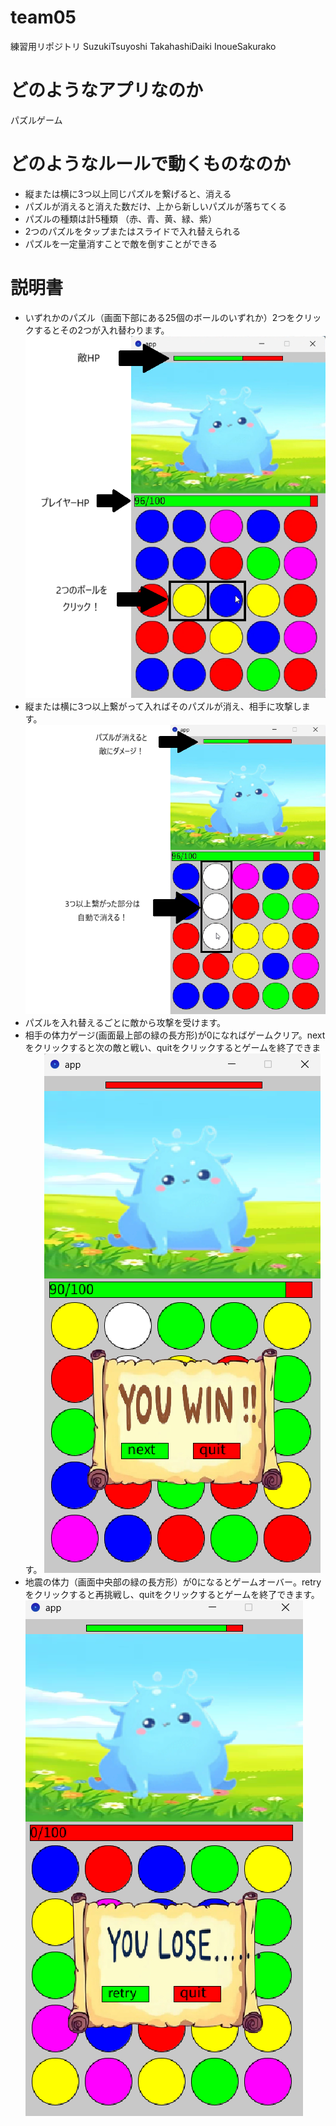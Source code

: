 # team05

練習用リポジトリ
SuzukiTsuyoshi
TakahashiDaiki
InoueSakurako

# どのようなアプリなのか

パズルゲーム

# どのようなルールで動くものなのか

* 縦または横に3つ以上同じパズルを繋げると、消える
* パズルが消えると消えた数だけ、上から新しいパズルが落ちてくる
* パズルの種類は計5種類
  （赤、青、黄、緑、紫）
* 2つのパズルをタップまたはスライドで入れ替えられる
* パズルを一定量消すことで敵を倒すことができる

# 説明書

* いずれかのパズル（画面下部にある25個のボールのいずれか）2つをクリックするとその2つが入れ替わります。
![ゲーム画像①](image/ゲーム画像①.png)
* 縦または横に3つ以上繋がって入ればそのパズルが消え、相手に攻撃します。
![ゲーム画像③](image/ゲーム画像③.png)
* パズルを入れ替えるごとに敵から攻撃を受けます。
* 相手の体力ゲージ(画面最上部の緑の長方形)が0になればゲームクリア。nextをクリックすると次の敵と戦い、quitをクリックするとゲームを終了できます。
![ゲーム画像④](image/ゲーム画像④.png)
* 地震の体力（画面中央部の緑の長方形）が0になるとゲームオーバー。retryをクリックすると再挑戦し、quitをクリックするとゲームを終了できます。
![ゲーム画像⑤](image/ゲーム画像⑤.png)